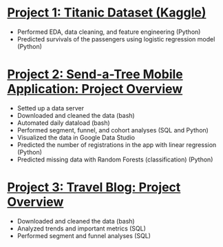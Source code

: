 # [Project 1: Titanic Dataset (Kaggle)](https://github.com/yeegorski/titanic_logistic)
* Performed EDA, data cleaning, and feature engineering (Python)
* Predicted survivals of the passengers using logistic regression model (Python)


# [Project 2: Send-a-Tree Mobile Application: Project Overview](https://github.com/yeegorski/send-a-tree)
* Setted up a data server
* Downloaded and cleaned the data (bash)
* Automated daily dataload (bash)
* Performed segment, funnel, and cohort analyses (SQL and Python)
* Visualized the data in Google Data Studio
* Predicted the number of registrations in the app with linear regression (Python)
* Predicted missing data with Random Forests (classification) (Python)


# [Project 3: Travel Blog: Project Overview](https://github.com/yeegorski/dilans-travel-guide)
* Downloaded and cleaned the data (bash)
* Analyzed trends and important metrics (SQL)
* Performed segment and funnel analyses (SQL)



